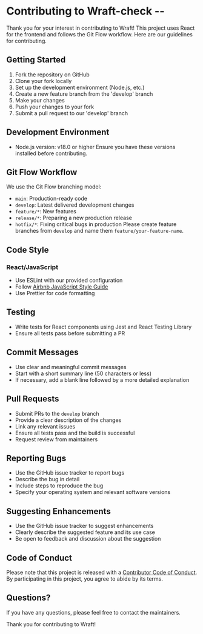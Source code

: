 # Contributing to Wraft-check -- 

Thank you for your interest in contributing to Wraft! This project uses React for the frontend and follows the Git Flow workflow. Here are our guidelines for contributing.

## Getting Started

1. Fork the repository on GitHub
2. Clone your fork locally
3. Set up the development environment (Node.js, etc.)
4. Create a new feature branch from the 'develop' branch
5. Make your changes
6. Push your changes to your fork
7. Submit a pull request to our 'develop' branch

## Development Environment

- Node.js version: v18.0 or higher
  Ensure you have these versions installed before contributing.

## Git Flow Workflow

We use the Git Flow branching model:

- `main`: Production-ready code
- `develop`: Latest delivered development changes
- `feature/*`: New features
- `release/*`: Preparing a new production release
- `hotfix/*`: Fixing critical bugs in production
  Please create feature branches from `develop` and name them `feature/your-feature-name`.

## Code Style

### React/JavaScript

- Use ESLint with our provided configuration
- Follow [Airbnb JavaScript Style Guide](https://github.com/airbnb/javascript)
- Use Prettier for code formatting

## Testing

- Write tests for React components using Jest and React Testing Library
- Ensure all tests pass before submitting a PR

## Commit Messages

- Use clear and meaningful commit messages
- Start with a short summary line (50 characters or less)
- If necessary, add a blank line followed by a more detailed explanation

## Pull Requests

- Submit PRs to the `develop` branch
- Provide a clear description of the changes
- Link any relevant issues
- Ensure all tests pass and the build is successful
- Request review from maintainers

## Reporting Bugs

- Use the GitHub issue tracker to report bugs
- Describe the bug in detail
- Include steps to reproduce the bug
- Specify your operating system and relevant software versions

## Suggesting Enhancements

- Use the GitHub issue tracker to suggest enhancements
- Clearly describe the suggested feature and its use case
- Be open to feedback and discussion about the suggestion

## Code of Conduct

Please note that this project is released with a [Contributor Code of Conduct](CODE_OF_CONDUCT.md). By participating in this project, you agree to abide by its terms.

## Questions?

If you have any questions, please feel free to contact the maintainers.

Thank you for contributing to Wraft!
